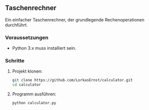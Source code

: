 ## Taschenrechner

Ein einfacher Taschenrechner, der grundlegende Rechenoperationen durchführt.

### Voraussetzungen
- Python 3.x muss installiert sein.

### Schritte
1. Projekt klonen:
   ```sh
   git clone https://github.com/LorkasErnst/calculator.git
   cd calculator
   ```
2. Programm ausführen:
   ```sh
   python calculator.py
   ```
